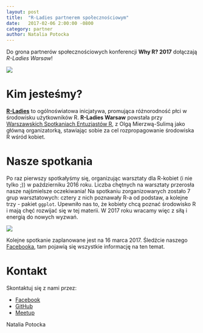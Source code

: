 ```yaml
---
layout: post
title:  "R-Ladies partnerem społecznościowym"
date:   2017-02-06 2:00:00 -0800
category: partner
author: Natalia Potocka
---
```

  
Do grona partnerów społecznościowych konferencji **Why R? 2017** dołączają *R-Ladies Warsaw*!

<img src="/blog/img/R-Ladies.png">  
  
# Kim jesteśmy?
  
[**R-Ladies**](http://rladies.org/) to ogólnoświatowa inicjatywa, promująca różnorodność płci w środowisku użytkowników R. **R-Ladies Warsaw** powstała przy [Warszawskich Spotkaniach Entuzjastów R](https://www.meetup.com/Spotkania-Entuzjastow-R-Warsaw-R-Users-Group-Meetup/), z Olgą Mierzwą-Sulimą jako główną organizatorką, stawiając sobie za cel rozpropagowanie środowiska R wśród kobiet.

# Nasze spotkania

Po raz pierwszy spotkałyśmy się, organizując warsztaty dla R-kobiet (i nie tylko ;)) w październiku 2016 roku. Liczba chętnych na warsztaty przerosła nasze najśmielsze oczekiwania! Na spotkaniu zorganizowanych zostało 7 grup warsztatowych: cztery z nich poznawały R-a od podstaw, a kolejne trzy - pakiet `ggplot`. Upewniło nas to, że kobiety chcą poznać środowisko R i mają chęć rozwijać się w tej materii. W 2017 roku wracamy więc z siłą i energią do nowych wyzwań. 

<img src="/blog/img/rladies1.JPG">  

Kolejne spotkanie zaplanowane jest na 16 marca 2017. Śledźcie naszego [Facebooka](https://www.facebook.com/RLadiesWarsaw/), tam pojawią się wszystkie informację na ten temat.

# Kontakt

Skontaktuj się z nami przez:

* [Facebook](https://www.facebook.com/RLadiesWarsaw/)
* [GitHub](https://github.com/mi2-warsaw/RLadies)
* [Meetup](https://www.meetup.com/Spotkania-Entuzjastow-R-Warsaw-R-Users-Group-Meetup/)


Natalia Potocka
